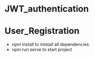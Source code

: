 # JWT_authentication

# User_Registration
+ npm install to intstall all dependencies.
+ npm run serve to start project 
